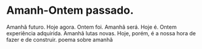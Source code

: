 # Amanh-Ontem passado.
Amanhã futuro.
Hoje agora.
Ontem foi.
Amanhã será.
Hoje é.
Ontem experiência adquirida.
Amanhã lutas novas.
Hoje, porém, é a nossa hora de fazer e de construir.
poema sobre amanhã 
